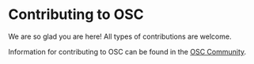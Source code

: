 # Contributing to OSC

We are so glad you are here! All types of contributions are welcome.

Information for contributing to OSC can be found in the [OSC Community](https://github.com/opensecuritycontroller/community).